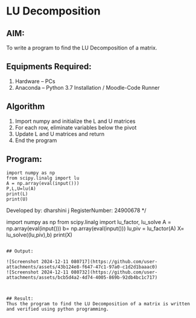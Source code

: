 # LU Decomposition 

## AIM:
To write a program to find the LU Decomposition of a matrix.

## Equipments Required:
1. Hardware – PCs
2. Anaconda – Python 3.7 Installation / Moodle-Code Runner

## Algorithm
1. Import numpy and initialize the L and U matrices
2. For each row, eliminate variables below the pivot
3. Update L and U matrices and return
4. End the program

## Program:


```
import numpy as np
from scipy.linalg import lu
A = np.array(eval(input()))
P,L,U=lu(A)
print(L)
print(U)

```

Developed by: dharshini j
RegisterNumber: 24900678
*/

import numpy as np
from scipy.linalg import lu_factor, lu_solve
A = np.array(eval(input()))
b= np.array(eval(input()))
lu,piv = lu_factor(A)
X= lu_solve((lu,piv),b)
print(X)




```

## Output:

![Screenshot 2024-12-11 080717](https://github.com/user-attachments/assets/43b124e8-f647-47c1-97a0-c1d2d1baaac0)
![Screenshot 2024-12-11 080732](https://github.com/user-attachments/assets/bcb5d4a2-4d74-4005-869b-92db4bc1c717)



## Result:
Thus the program to find the LU Decomposition of a matrix is written and verified using python programming.


